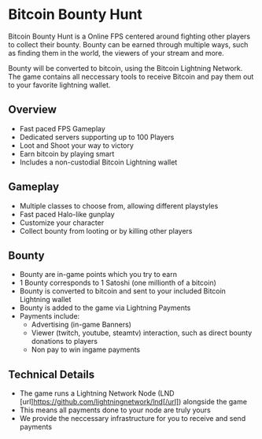 # Bitcoin Bounty Hunt

Bitcoin Bounty Hunt is a Online FPS centered around fighting other players to collect their bounty. Bounty can be earned through multiple ways, such as finding them in the world, the viewers of your stream and more.

Bounty will be converted to bitcoin, using the Bitcoin Lightning Network. The game contains all neccessary tools to receive Bitcoin and pay them out to your favorite lightning wallet.

## Overview

- Fast paced FPS Gameplay
- Dedicated servers supporting up to 100 Players
- Loot and Shoot your way to victory
- Earn bitcoin by playing smart
- Includes a non-custodial Bitcoin Lightning wallet


## Gameplay

- Multiple classes to choose from, allowing different playstyles
- Fast paced Halo-like gunplay
- Customize your character
- Collect bounty from looting or by killing other players


## Bounty

- Bounty are in-game points which you try to earn
- 1 Bounty corresponds to 1 Satoshi (one millionth of a bitcoin)
- Bounty is converted to bitcoin and sent to your included Bitcoin Lightning wallet
- Bounty is added to the game via Lightning Payments
- Payments include:
  - Advertising (in-game Banners)
  - Viewer (twitch, youtube, steamtv) interaction, such as direct bounty donations to players
  - Non pay to win ingame payments

## Technical Details

- The game runs a Lightning Network Node (LND [url]https://github.com/lightningnetwork/lnd[/url]) alongside the game
- This means all payments done to your node are truly yours
- We provide the neccessary infrastructure for you to receive and send payments
